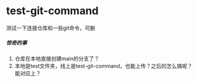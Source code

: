 # test-git-command
测试一下连接仓库和一些git命令，可删


##### 惊奇的事
1. 仓库在本地直接创建main的分支了？
2. 本地是test文件夹，线上是test-git-command，也能上传？之后的怎么搞呢？能对应上？
